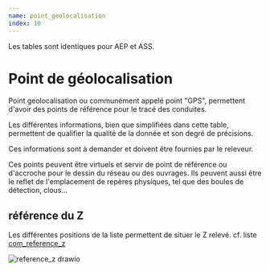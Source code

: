 ```yaml
---
name: point_geolocalisation
index: 10
---
```

Les tables sont identiques pour AEP et ASS.

# Point de géolocalisation

Point geolocalisation ou communément appelé point "GPS", permettent d'avoir des points de référence pour le tracé des conduites.

Les différentes informations, bien que simplifiées dans cette table, permettent de qualifier la qualité de la donnée et son degré de précisions.

Ces informations sont à demander et doivent être fournies par le releveur.

Ces points peuvent être virtuels et servir de point de référence ou d'accroche pour le dessin du réseau ou des ouvrages. Ils peuvent aussi être le reflet de l'emplacement de repères physiques, tel que des boules de détection, clous...

## référence du Z
Les différentes positions de la liste permettent de situer le Z relevé. cf. liste [com_reference_z](https://github.com/cnigfr/StaR-Eau/blob/main/Standard%20StaR-Eau/listes%20valeurs/listes_completes/com_reference_z.csv)

![reference_z drawio](images/modele/reference_z.drawio.png)